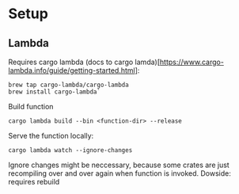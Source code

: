 # Setup

## Lambda

Requires cargo lambda (docs to cargo lamda)[https://www.cargo-lambda.info/guide/getting-started.html]:

```
brew tap cargo-lambda/cargo-lambda
brew install cargo-lambda`
```

Build function

`cargo lambda build --bin <function-dir> --release`

Serve the function locally:

`cargo lambda watch --ignore-changes`

Ignore changes might be neccessary, because some crates are just recompiling over and over again when function is invoked.
Dowside: requires rebuild
